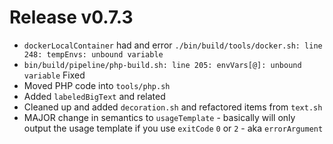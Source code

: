 # Release v0.7.3

- `dockerLocalContainer` had and error `./bin/build/tools/docker.sh: line 248: tempEnvs: unbound variable`
- `bin/build/pipeline/php-build.sh: line 205: envVars[@]: unbound variable` Fixed
- Moved PHP code into `tools/php.sh`
- Added `labeledBigText` and related
- Cleaned up and added `decoration.sh` and refactored items from `text.sh`
- MAJOR change in semantics to `usageTemplate` - basically will only output the usage template if you use `exitCode` `0`
  or `2` - aka `errorArgument`
